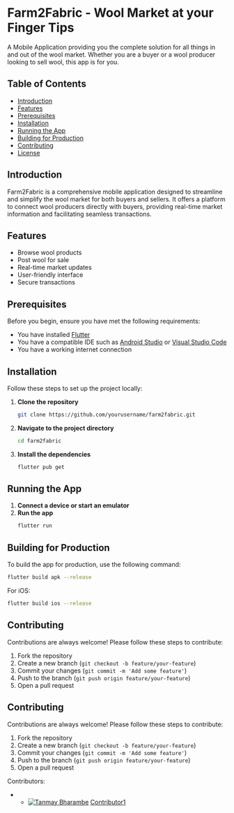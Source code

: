 # Farm2Fabric - Wool Market at your Finger Tips

A Mobile Application providing you the complete solution for all things in and out of the wool market. Whether you are a buyer or a wool producer looking to sell wool, this app is for you.

## Table of Contents

- [Introduction](#introduction)
- [Features](#features)
- [Prerequisites](#prerequisites)
- [Installation](#installation)
- [Running the App](#running-the-app)
- [Building for Production](#building-for-production)
- [Contributing](#contributing)
- [License](#license)

## Introduction

Farm2Fabric is a comprehensive mobile application designed to streamline and simplify the wool market for both buyers and sellers. It offers a platform to connect wool producers directly with buyers, providing real-time market information and facilitating seamless transactions.

## Features

- Browse wool products
- Post wool for sale
- Real-time market updates
- User-friendly interface
- Secure transactions

## Prerequisites

Before you begin, ensure you have met the following requirements:

- You have installed [Flutter](https://flutter.dev/docs/get-started/install)
- You have a compatible IDE such as [Android Studio](https://developer.android.com/studio) or [Visual Studio Code](https://code.visualstudio.com/)
- You have a working internet connection

## Installation

Follow these steps to set up the project locally:

1. **Clone the repository**
   ```bash
   git clone https://github.com/yourusername/farm2fabric.git
2. **Navigate to the project directory**
   ```bash
   cd farm2fabric
3. **Install the dependencies**
   ```bash
   flutter pub get
   
## Running the App

1. **Connect a device or start an emulator**
2. **Run the app**
   ```bash
   flutter run
## Building for Production

To build the app for production, use the following command:

```bash
flutter build apk --release
```

For iOS:

```bash
flutter build ios --release
```
## Contributing

Contributions are always welcome! Please follow these steps to contribute:

1. Fork the repository
2. Create a new branch (`git checkout -b feature/your-feature`)
3. Commit your changes (`git commit -m 'Add some feature'`)
4. Push to the branch (`git push origin feature/your-feature`)
5. Open a pull request

## Contributing

Contributions are always welcome! Please follow these steps to contribute:

1. Fork the repository
2. Create a new branch (`git checkout -b feature/your-feature`)
3. Commit your changes (`git commit -m 'Add some feature'`)
4. Push to the branch (`git push origin feature/your-feature`)
5. Open a pull request

Contributors:
- - [![Tanmay Bharambe](https://avatars.githubusercontent.com/u/00000?v=4)](https://github.com/bharambetr2002) [Contributor1](https://github.com/bharambetr2002)


